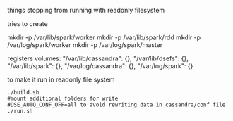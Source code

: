 things stopping from running with readonly filesystem

tries to create

  mkdir -p /var/lib/spark/worker
  mkdir -p /var/lib/spark/rdd
  mkdir -p /var/log/spark/worker
  mkdir -p /var/log/spark/master

registers volumes:
                "/var/lib/cassandra": {},
                "/var/lib/dsefs": {},
                "/var/lib/spark": {},
                "/var/log/cassandra": {},
                "/var/log/spark": {}


to make it run in readonly file system

```
./build.sh
#mount additional folders for write
#DSE_AUTO_CONF_OFF=all to avoid rewriting data in cassandra/conf file
./run.sh
```
